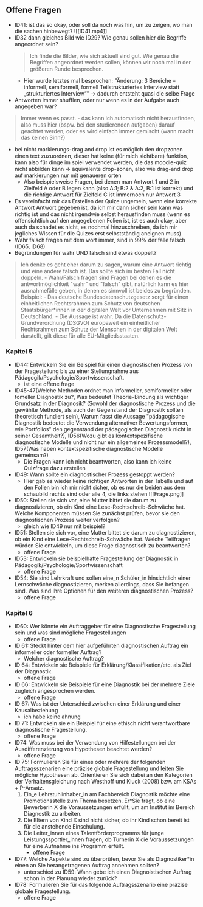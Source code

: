 ## Offene Fragen

- ID41: ist das so okay, oder soll da noch was hin, um zu zeigen, wo man die sachen hinbewegt?
    ![[ID41.mp4]]
- ID32 dann gleiches Bild wie ID29? Wie genau sollen hier die Begriffe angeordnet sein?
	> Ich finde die Bilder, wie sich aktuell sind gut. Wie genau die Begriffen angeordnet werden sollen, können wir noch mal in der größeren Runde besprechen.
	 - Hier wurde letztes mal besprochen: "Änderung: 3 Bereiche – informell, semiformell, formell Teilstrukturiertes Interview statt „strukturiertes Interview“"
	 -> dadurch entsteht quasi die selbe Frage
- Antworten immer shufflen, oder nur wenn es in der Aufgabe auch angegeben war?
> Immer wenn es passt.
	- das kann ich automatisch nicht herausfinden, also muss hier (bspw. bei den studierenden aufgaben) darauf geachtet werden, oder es wird einfach immer gemischt (wann macht das keinen Sinn?)
- bei nicht markierungs-drag and drop ist es möglich den dropzonen einen text zuzuordnen, dieser hat keine (für mich sichtbare) funktion, kann also für dinge im spiel verwendet werden, die das moodle-quiz nicht abbilden kann ⇒ äquivalente drop-zonen, also wie drag-and drop auf markierungen nur mit genaueren orten
	- Also beispielsweise Fragen, bei denen man Antwort 1 und 2 in Zielfeld A oder B legen kann (also A:1; B:2 & A:2, B:1 ist korrekt) und die richtige Antwort für Zielfeld C ist immernoch nur Antwort 3
- Es vereinfacht mir das Erstellen der Quize ungemein, wenn eine korrekte Antwort Antwort gegeben ist, da ich mir dann sicher sein kann was richtig ist und das nicht irgendwie selbst herausfinden muss (wenn es offensichtlich auf den angegebenen Folien ist, ist es auch okay, aber auch da schadet es nicht, es nochmal hinzuschreiben, da ich mir jegliches Wissen für die Quizes erst selbstständig aneignen muss)
- Wahr falsch fragen mit dem wort immer, sind in 99% der fälle falsch (ID65, ID68)
- Begründungen für wahr UND falsch sind etwas doppelt?
> Ich denke es geht eher darum zu sagen, warum eine Antwort richtig und eine andere falsch ist. Das sollte sich im besten Fall nicht doppeln.
	- Wahr/Falsch fragen sind Fragen bei denen es die antwortmöglichkeit "wahr" und "falsch" gibt, natürlich kann es hier ausnahmefälle geben, in denen es sinnvoll ist beides zu begründen. Beispiel:
	- Das deutsche Bundesdatenschutzgesetz sorgt für einen einheitlichen Rechtsrahmen zum Schutz von deutschen Staatsbürger\*innen in der digitalen Welt vor Unternehmen mit Sitz in Deutschland.
		- Die Aussage ist wahr. Da die Datenschutz-Grundverordnung (DSGVO) europaweit ein einheitlicher Rechtsrahmen zum Schutz der Menschen in der digitalen Welt darstellt, gilt diese für alle EU-Mitgliedsstaaten.

### Kapitel 5

- ID44: Entwickeln Sie ein Beispiel für einen diagnostischen Prozess von der Fragestellung bis zu einer Stellungnahme aus Pädagogik/Psychologie/Sportwissenschaft.
    - ist eine offene frage
- ID45-47(Welche Methoden ordnet man informeller, semiformeller oder fomeller Diagnostik zu?, Was bedeutet Theorie-Bindung als wichtiger Grundsatz in der Diagnosik? (Sowohl der diagnostische Prozess und die gewählte Methode, als auch der Gegenstand der Diagnostik sollten theoretisch fundiert sein), Warum fasst die Aussage "pädagogische Diagnostik bedeutet die Verwendung alternativer Bewertungsformen, wie Portfolios" den gegenstand der pädagogischen Diagnostik nicht in seiner Gesamtheit?), ID56(Wozu gibt es kontextspezifische diagnostische Modelle und nicht nur ein allgemeines Prozessmodell?), ID57(Was haben kontextspezifische diagnostische Modelle gemeinsam?)
    - Die Fragen kann ich nicht beantworten, also kann ich keine Quizfrage dazu erstellen
- ID49: Wann sollte ein diagnostischer Prozess gestoppt werden?
    - Hier gab es wieder keine richtigen Antworten in der Tabelle und auf den Folien bin ich mir nicht sicher, ob es nur die beiden aus dem schaubild rechts sind oder alle 4, die links stehen
![[Frage.png]]
- ID50: Stellen sie sich vor, eine Mutter bittet sie darum zu diagnostizieren, ob ein Kind eine Lese-Rechtschreib-Schwäche hat. Welche Komponenten müssen Sie zunächst prüfen, bevor sie den diagnostischen Prozess weiter verfolgen?
    - gleich wie ID49 nur mit beispiel?
- ID51: Stellen sie sich vor, eine Mutter bittet sie darum zu diagnostizieren, ob ein Kind eine Lese-Rechtschreib-Schwäche hat. Welche Teilfragen würden Sie entwickeln, um diese Frage diagnostisch zu beantworten?
    - offene Frage
- ID53: Entwickeln sie beispielhafte Fragestellung der Diagnostik in Pädagogik/Psychologie/Sportwissenschaft
    - offene Frage
- ID54: Sie sind Lehrkraft und sollen eine_n Schüler_in hinsichtlich einer Lernschwäche diagnostizieren, merken allerdings, dass Sie befangen sind. Was sind Ihre Optionen für den weiteren diagnostischen Prozess?
    - offene Frage

### Kapitel 6

- ID60: Wer könnte ein Auftraggeber für eine Diagnostische Fragestellung sein und was sind mögliche Fragestellungen
    - offene Frage
- ID 61: Steckt hinter dem hier aufgeführten diagnostischen Auftrag ein informeller oder formeller Auftrag?
    - Welcher diagnostische Auftrag?
- ID 64: Entwickeln sie Beispiele für Erklärung/Klassifikation/etc. als Ziel der Diagnostik.
    - offene Frage
- ID 66: Entwickeln sie Beispiele für eine Diagnostik bei der mehrere Ziele zugleich angesprochen werden.
    - offene Frage
- ID 67: Was ist der Unterschied zwischen einer Erklärung und einer Kausalbeziehung
    - ich habe keine ahnung
- ID 71: Entwickeln sie ein Beispiel für eine ethisch nicht verantwortbare diagnostische Fragestellung.
    - offene Frage
- ID74: Was muss bei der Verwendung von Hilfestellungen bei der Ausdifferenzierung von Hypothesen beachtet werden?
    - offene Frage
- ID 75: Formulieren Sie für eines oder mehrere der folgenden Auftragsszenarien eine präzise globale Fragestellung und leiten Sie mögliche Hypothesen ab. Orientieren Sie sich dabei an den Kategorien der Verhaltensgleichung nach Westhoff und Kluck (2008) bzw. am KSAs + P-Ansatz.
    1. Ein_e Lehrstuhlinhaber_in am Fachbereich Diagnostik möchte eine Promotionsstelle zum Thema besetzen. Er\*Sie fragt, ob eine Bewerberin X die Voraussetzungen erfüllt, um am Institut im Bereich Diagnostik zu arbeiten.
    2. Die Eltern von Kind X sind nicht sicher, ob ihr Kind schon bereit ist für die anstehende Einschulung.
    3. Die Leiter_innen eines Talentförderprogramms für junge Leistungssportler_innen fragen, ob Turnerin X die Voraussetzungen für eine Aufnahme ins Programm erfüllt.
        - offene Frage
- ID77: Welche Aspekte sind zu überprüfen, bevor Sie als Diagnostiker\*in einen an Sie herangetragenen Auftrag annehmen sollten?
    - unterschied zu ID59: Wann gebe ich einen Diagnoistischen Auftrag schon in der Planung wieder zurück?
- ID78: Formulieren Sie für das folgende Auftragsszenario eine präzise globale Fragestellung.
    - offene Frage
